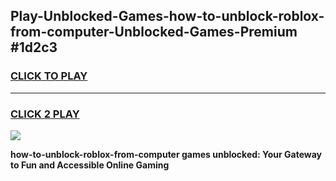 
## Play-Unblocked-Games-how-to-unblock-roblox-from-computer-Unblocked-Games-Premium #1d2c3
<h3>
<a href="https://premium.freeplayer.one?title=how-to-unblock-roblox-from-computer&ref=12M">CLICK TO PLAY</a></h3>
<hr>

<h3>
<a href="https://premium.freeplayer.one?title=how-to-unblock-roblox-from-computer&ref=12M">CLICK 2 PLAY</a>
  
</h3>

<a href="https://premium.freeplayer.one?title=how-to-unblock-roblox-from-computer&ref=12M"><img src="https://clearcache.store/games.png"></a>


**how-to-unblock-roblox-from-computer games unblocked: Your Gateway to Fun and Accessible Online Gaming**

